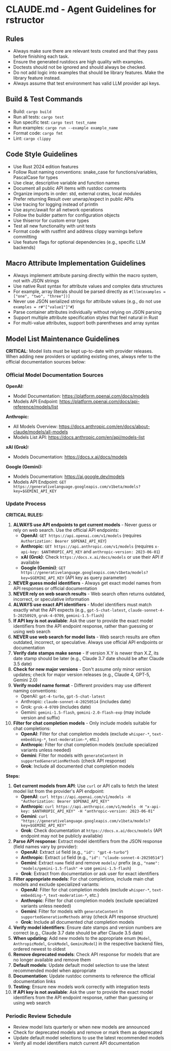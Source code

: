 # CLAUDE.md - Agent Guidelines for rstructor

## Rules
- Always make sure there are relevant tests created and that they pass before finishing each task.
- Ensure the generated rustdocs are high quality with examples.
- Doctests should not be ignored and should always be checked.
- Do not add logic into examples that should be library features. Make the library feature instead.
- Always assume that test environment has valid LLM provider api keys.

## Build & Test Commands
- Build: `cargo build`
- Run all tests: `cargo test`
- Run specific test: `cargo test test_name`
- Run examples: `cargo run --example example_name`
- Format code: `cargo fmt`
- Lint: `cargo clippy`

## Code Style Guidelines
- Use Rust 2024 edition features
- Follow Rust naming conventions: snake_case for functions/variables, PascalCase for types
- Use clear, descriptive variable and function names
- Document all public API items with rustdoc comments
- Organize imports in order: std, external crates, local modules
- Prefer returning Result over unwrap/expect in public APIs
- Use tracing for logging instead of println
- Use async/await for all network operations
- Follow the builder pattern for configuration objects
- Use thiserror for custom error types
- Test all new functionality with unit tests
- Format code with rustfmt and address clippy warnings before committing
- Use feature flags for optional dependencies (e.g., specific LLM backends)

## Macro Attribute Implementation Guidelines
- Always implement attribute parsing directly within the macro system, not with JSON strings
- Use native Rust syntax for attribute values and complex data structures
- For example, array literals should be parsed directly as `#[llm(examples = ["one", "two", "three"])]`
- Never use JSON serialized strings for attribute values (e.g., do not use `examples = r#"["value1"]"#`)
- Parse container attributes individually without relying on JSON parsing
- Support multiple attribute specification styles that feel natural in Rust
- For multi-value attributes, support both parentheses and array syntax

## Model List Maintenance Guidelines

**CRITICAL**: Model lists must be kept up-to-date with provider releases. When adding new providers or updating existing ones, always refer to the official documentation sources below:

### Official Model Documentation Sources

**OpenAI:**
- Model Documentation: https://platform.openai.com/docs/models
- Models API Endpoint: https://platform.openai.com/docs/api-reference/models/list

**Anthropic:**
- All Models Overview: https://docs.anthropic.com/en/docs/about-claude/models/all-models
- Models List API: https://docs.anthropic.com/en/api/models-list

**xAI (Grok):**
- Models Documentation: https://docs.x.ai/docs/models

**Google (Gemini):**
- Models Documentation: https://ai.google.dev/models
- Models API Endpoint: `GET https://generativelanguage.googleapis.com/v1beta/models?key=$GEMINI_API_KEY`

### Update Process

**CRITICAL RULES:**
1. **ALWAYS use API endpoints to get current models** - Never guess or rely on web search. Use the official API endpoints:
   - **OpenAI**: `GET https://api.openai.com/v1/models` (requires `Authorization: Bearer $OPENAI_API_KEY`)
   - **Anthropic**: `GET https://api.anthropic.com/v1/models` (requires `x-api-key: $ANTHROPIC_API_KEY` and `anthropic-version: 2023-06-01`)
   - **xAI (Grok)**: Check `https://docs.x.ai/docs/models` or use their API if available
   - **Google (Gemini)**: `GET https://generativelanguage.googleapis.com/v1beta/models?key=$GEMINI_API_KEY` (API key as query parameter)
2. **NEVER guess model identifiers** - Always get exact model names from API responses or official documentation
3. **NEVER rely on web search results** - Web search often returns outdated, incorrect, or speculative information
4. **ALWAYS use exact API identifiers** - Model identifiers must match exactly what the API expects (e.g., `gpt-5-chat-latest`, `claude-sonnet-4-5-20250929`, `grok-4-0709`, `gemini-1.5-flash`)
5. **If API key is not available**: Ask the user to provide the exact model identifiers from the API endpoint response, rather than guessing or using web search
6. **NEVER use web search for model lists** - Web search results are often outdated, incorrect, or speculative. Always use official API endpoints or documentation
7. **Verify date stamps make sense** - If version X.Y is newer than X.Z, its date stamp should be later (e.g., Claude 3.7 date should be after Claude 3.5 date)
8. **Check for new major versions** - Don't assume only minor version updates; check for major version releases (e.g., Claude 4, GPT-5, Gemini 2.0)
9. **Verify model name format** - Different providers may use different naming conventions:
   - OpenAI: `gpt-4-turbo`, `gpt-5-chat-latest`
   - Anthropic: `claude-sonnet-4-20250514` (includes date)
   - Grok: `grok-4-0709` (includes date)
   - Gemini: `gemini-1.5-flash`, `gemini-2.0-flash-exp` (may include version and suffix)
10. **Filter for chat completion models** - Only include models suitable for chat completions:
    - **OpenAI**: Filter for chat completion models (exclude `whisper-*`, `text-embedding-*`, `text-moderation-*`, etc.)
    - **Anthropic**: Filter for chat completion models (exclude specialized variants unless needed)
    - **Gemini**: Filter for models with `generateContent` in `supportedGenerationMethods` (check API response)
    - **Grok**: Include all documented chat completion models

**Steps:**
1. **Get current models from API**: Use `curl` or API calls to fetch the latest model list from the provider's API endpoint:
   - **OpenAI**: `curl https://api.openai.com/v1/models -H "Authorization: Bearer $OPENAI_API_KEY"`
   - **Anthropic**: `curl https://api.anthropic.com/v1/models -H "x-api-key: $ANTHROPIC_API_KEY" -H "anthropic-version: 2023-06-01"`
   - **Gemini**: `curl "https://generativelanguage.googleapis.com/v1beta/models?key=$GEMINI_API_KEY"`
   - **Grok**: Check documentation at `https://docs.x.ai/docs/models` (API endpoint may not be publicly available)
2. **Parse API response**: Extract model identifiers from the JSON response (field names vary by provider):
   - **OpenAI**: Extract `id` field (e.g., `"id": "gpt-4-turbo"`)
   - **Anthropic**: Extract `id` field (e.g., `"id": "claude-sonnet-4-20250514"`)
   - **Gemini**: Extract `name` field and remove `models/` prefix (e.g., `"name": "models/gemini-1.5-flash"` → use `gemini-1.5-flash`)
   - **Grok**: Extract from documentation or ask user for exact identifiers
3. **Filter appropriate models**: For chat completions, include main chat models and exclude specialized variants:
   - **OpenAI**: Filter for chat completion models (exclude `whisper-*`, `text-embedding-*`, `text-moderation-*`, etc.)
   - **Anthropic**: Filter for chat completion models (exclude specialized variants unless needed)
   - **Gemini**: Filter for models with `generateContent` in `supportedGenerationMethods` array (check API response structure)
   - **Grok**: Include all documented chat completion models
4. **Verify model identifiers**: Ensure date stamps and version numbers are correct (e.g., Claude 3.7 date should be after Claude 3.5 date)
5. **When updating**: Add new models to the appropriate enum (`Model`, `AnthropicModel`, `GrokModel`, `GeminiModel`) in the respective backend files, ordered newest to oldest
6. **Remove deprecated models**: Check API response for models that are no longer available and remove them
7. **Default models**: Update default model selection to use the latest recommended model when appropriate
8. **Documentation**: Update rustdoc comments to reference the official documentation links
9. **Testing**: Ensure new models work correctly with integration tests
10. **If API key is not available**: Ask the user to provide the exact model identifiers from the API endpoint response, rather than guessing or using web search

### Periodic Review Schedule

- Review model lists quarterly or when new models are announced
- Check for deprecated models and remove or mark them as deprecated
- Update default model selections to use the latest recommended models
- Verify all model identifiers match current API documentation